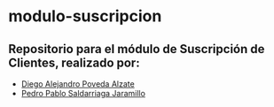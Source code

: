 # modulo-suscripcion

## Repositorio para el módulo de Suscripción de Clientes, realizado por:

- [Diego Alejandro Poveda Alzate](https://github.com/diegopovalz)
- [Pedro Pablo Saldarriaga Jaramillo](https://github.com/pedrops26)
